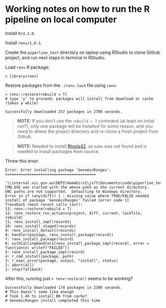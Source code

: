 # Working notes on how to run the R pipeline on local computer

Install `R/4.2.0`.

Install `renv/1.0.3`.

Create the `piperline_test` directory on laptop using RStudio to clone Github project, and run next steps in terminal in RStudio. 

Load `renv` R package:

    > library(renv)

Restore packages from the `./renv.lock` file using `renv`:

    > renv::restore(rebuild = T)
    # type 'y' to proceed; packages will install from download or cache (takes a while)
    
    Successfully downloaded 257 packages in 2700 seconds.

> **NOTE:** If you don't use the `rebuild = T` command (at least on initial run?), only one package will be installed for some reason, and you need to delete the project directory and re-clone a fresh project from Github.

> **NOTE:** Needed to install [Rtools42](https://cran.r-project.org/bin/windows/Rtools/rtools42/rtools.html), as `make` was not found and is needed to install packages from source.

Threw this error:

    Error: Error installing package 'GenomicRanges':
    =========================================

    '\\internal.vic.gov.au\DEPI\HomeDirs1\js7t\Documents\code\piperline_test'
    CMD.EXE was started with the above path as the current directory.
    UNC paths are not supported.  Defaulting to Windows directory.
    Error in if (any(diff)) { : missing value where TRUE/FALSE needed
    install of package 'GenomicRanges' failed [error code 1]
    Traceback (most recent calls last):
    13: renv::restore(rebuild = T)
    12: renv_restore_run_actions(project, diff, current, lockfile, rebuild)
    11: renv_install_impl(records)
    10: renv_install_staged(records)
    9: renv_install_default(records)
    8: handler(package, renv_install_package(record))
    7: renv_install_package(record)
    6: withCallingHandlers(renv_install_package_impl(record), error = function(e) writef("FAILED"))
    5: renv_install_package_impl(record)
    4: r_cmd_install(package, path)
    3: r_exec_error(package, output, "install", status)
    2: abort(all)
    1: stop(fallback)

After this, running just `> renv:restore()` seems to be working?

    Successfully downloaded 174 packages in 2300 seconds.
    # This doesn't seem like enough
    # Took 1.4h to install BH from cache?
    # GenomicRanges install completed this time

